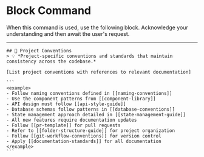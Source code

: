 # Block Command

When this command is used, use the following block. Acknowledge your understanding and then await the user's request.

---

``````````
## 📐 Project Conventions
> 💡 *Project-specific conventions and standards that maintain consistency across the codebase.*

[List project conventions with references to relevant documentation]

```
<example>
- Follow naming conventions defined in [[naming-conventions]]
- Use the component patterns from [[component-library]]
- API design must follow [[api-style-guide]]
- Database schemas follow patterns in [[database-conventions]]
- State management approach detailed in [[state-management-guide]]
- All new features require documentation updates
- Follow [[pr-template]] for pull requests
- Refer to [[folder-structure-guide]] for project organization
- Follow [[git-workflow-conventions]] for version control
- Apply [[documentation-standards]] for all documentation
</example>
```
``````````
